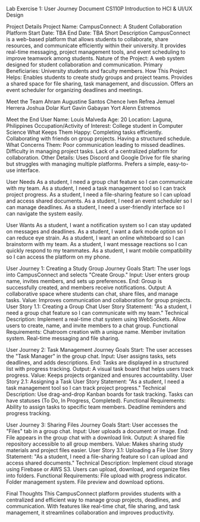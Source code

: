 Lab Exercise 1: User Journey Document
CS110P Introduction to HCI & UI/UX Design

Project Details
Project Name: CampusConnect: A Student Collaboration Platform
Start Date: TBA
End Date: TBA
Short Description
CampusConnect is a web-based platform that allows students to collaborate, share resources, and communicate efficiently within their university. It provides real-time messaging, project management tools, and event scheduling to improve teamwork among students.
Nature of the Project: A web system designed for student collaboration and communication.
Primary Beneficiaries: University students and faculty members.
How This Project Helps:
Enables students to create study groups and project teams.
Provides a shared space for file sharing, task management, and discussion.
Offers an event scheduler for organizing deadlines and meetings.

Meet the Team
Ahram Augustine Santos
Chence Iven Refrea
Jemuel Herrera
Joshua Dolar
Kurt Gavin Gabayan
Yort Alenn Estremos

Meet the End User
Name: Louis Malveda
Age: 20
Location: Laguna, Philippines
Occupation/Activity of Interest: College student in Computer Science
What Keeps Them Happy:
Completing tasks efficiently.
Collaborating with friends on group projects.
Having a structured schedule.
What Concerns Them:
Poor communication leading to missed deadlines.
Difficulty in managing project tasks.
Lack of a centralized platform for collaboration.
Other Details:
Uses Discord and Google Drive for file sharing but struggles with managing multiple platforms.
Prefers a simple, easy-to-use interface.

User Needs
As a student, I need a group chat feature so I can communicate with my team.
As a student, I need a task management tool so I can track project progress.
As a student, I need a file-sharing feature so I can upload and access shared documents.
As a student, I need an event scheduler so I can manage deadlines.
As a student, I need a user-friendly interface so I can navigate the system easily.

User Wants
As a student, I want a notification system so I can stay updated on messages and deadlines.
As a student, I want a dark mode option so I can reduce eye strain.
As a student, I want an online whiteboard so I can brainstorm with my team.
As a student, I want message reactions so I can quickly respond to my teammates.
As a student, I want mobile compatibility so I can access the platform on my phone.

User Journey 1: Creating a Study Group
Journey Goals
Start: The user logs into CampusConnect and selects "Create Group."
Input: User enters group name, invites members, and sets up preferences.
End: Group is successfully created, and members receive notifications.
Output: A collaborative space where students can chat, share files, and manage tasks.
Value: Improves communication and collaboration for group projects.
User Story 1.1: Creating a Group Chat
User Story Statement:
"As a student, I need a group chat feature so I can communicate with my team."
Technical Description:
Implement a real-time chat system using WebSockets.
Allow users to create, name, and invite members to a chat group.
Functional Requirements:
Chatroom creation with a unique name.
Member invitation system.
Real-time messaging and file sharing.

User Journey 2: Task Management
Journey Goals
Start: The user accesses the "Task Manager" in the group chat.
Input: User assigns tasks, sets deadlines, and adds descriptions.
End: Tasks are displayed in a structured list with progress tracking.
Output: A visual task board that helps users track progress.
Value: Keeps projects organized and ensures accountability.
User Story 2.1: Assigning a Task
User Story Statement:
"As a student, I need a task management tool so I can track project progress."
Technical Description:
Use drag-and-drop Kanban boards for task tracking.
Tasks can have statuses (To Do, In Progress, Completed).
Functional Requirements:
Ability to assign tasks to specific team members.
Deadline reminders and progress tracking.

User Journey 3: Sharing Files
Journey Goals
Start: User accesses the "Files" tab in a group chat.
Input: User uploads a document or image.
End: File appears in the group chat with a download link.
Output: A shared file repository accessible to all group members.
Value: Makes sharing study materials and project files easier.
User Story 3.1: Uploading a File
User Story Statement:
"As a student, I need a file-sharing feature so I can upload and access shared documents."
Technical Description:
Implement cloud storage using Firebase or AWS S3.
Users can upload, download, and organize files into folders.
Functional Requirements:
File upload with progress indicator.
Folder management system.
File preview and download options.


Final Thoughts
This CampusConnect platform provides students with a centralized and efficient way to manage group projects, deadlines, and communication. With features like real-time chat, file sharing, and task management, it streamlines collaboration and improves productivity.
